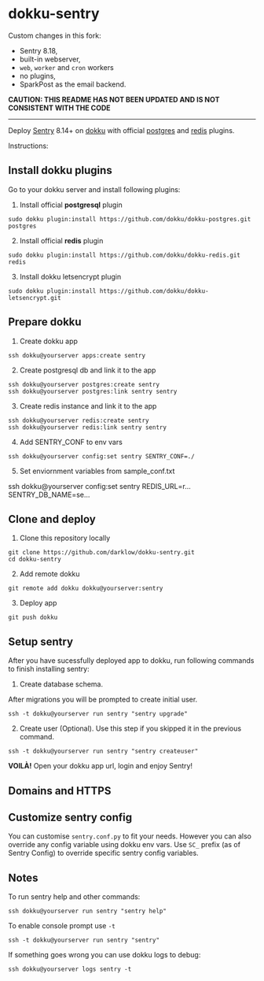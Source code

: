 # dokku-sentry


Custom changes in this fork:
 - Sentry 8.18,
 - built-in webserver,
 - `web`, `worker` and `cron` workers
 - no plugins,
 - SparkPost as the email backend.

**CAUTION: THIS README HAS NOT BEEN UPDATED AND IS NOT CONSISTENT WITH THE CODE**

-----

Deploy [Sentry](https://github.com/getsentry/sentry) 8.14+ on [dokku](http://dokku.viewdocs.io/dokku/) with official [postgres](https://github.com/dokku/dokku-postgres) and [redis](https://github.com/dokku/dokku-redis) plugins.

Instructions:

## Install dokku plugins

Go to your dokku server and install following plugins:


1) Install official **postgresql** plugin
```
sudo dokku plugin:install https://github.com/dokku/dokku-postgres.git postgres
```

2) Install official **redis** plugin
```
sudo dokku plugin:install https://github.com/dokku/dokku-redis.git redis

```

3) Install dokku letsencrypt plugin
```
sudo dokku plugin:install https://github.com/dokku/dokku-letsencrypt.git
```


## Prepare dokku


1) Create dokku app
```
ssh dokku@yourserver apps:create sentry
```

2) Create postgresql db and link it to the app
```
ssh dokku@yourserver postgres:create sentry
ssh dokku@yourserver postgres:link sentry sentry
```

3) Create redis instance and link it to the app
```
ssh dokku@yourserver redis:create sentry
ssh dokku@yourserver redis:link sentry sentry
```

4) Add SENTRY_CONF to env vars
```
ssh dokku@yourserver config:set sentry SENTRY_CONF=./
```

5) Set enviornment variables from sample_conf.txt

ssh dokku@yourserver config:set sentry REDIS_URL=r... SENTRY_DB_NAME=se...

## Clone and deploy

1) Clone this repository locally
```
git clone https://github.com/darklow/dokku-sentry.git
cd dokku-sentry
```

2) Add remote dokku
```
git remote add dokku dokku@yourserver:sentry
```

3) Deploy app
```
git push dokku
```

## Setup sentry

After you have sucessfully deployed app to dokku, run following commands to finish installing sentry:

1) Create database schema.

After migrations you will be prompted to create initial user.

```
ssh -t dokku@yourserver run sentry "sentry upgrade"
```

2) Create user (Optional). Use this step if you skipped it in the previous command.
```
ssh -t dokku@yourserver run sentry "sentry createuser"
```

**VOILÀ!** Open your dokku app url, login and enjoy Sentry!


## Domains and HTTPS



## Customize sentry config

You can customise `sentry.conf.py` to fit your needs. However you can also override any config variable using dokku env vars. Use `SC_` prefix (as of Sentry Config) to override specific sentry config variables.


## Notes

To run sentry help and other commands:

```
ssh dokku@yourserver run sentry "sentry help"
```

To enable console prompt use `-t`

```
ssh -t dokku@yourserver run sentry "sentry"
```

If something goes wrong you can use dokku logs to debug:

```
ssh dokku@yourserver logs sentry -t
```
